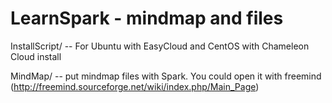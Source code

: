 # LearnSpark - mindmap and files
InstallScript/ -- For Ubuntu with EasyCloud and CentOS with Chameleon Cloud install

MindMap/ -- put mindmap files with Spark. You could open it with freemind (http://freemind.sourceforge.net/wiki/index.php/Main_Page)
